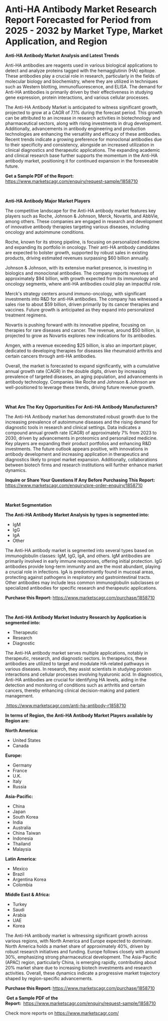 <p><h1>Anti-HA Antibody Market Research Report Forecasted for Period from 2025 -  2032 by Market Type, Market Application, and Region</h1></p><p><strong>Anti-HA Antibody Market Analysis and Latest Trends</strong></p>
<p><p>Anti-HA antibodies are reagents used in various biological applications to detect and analyze proteins tagged with the hemagglutinin (HA) epitope. These antibodies play a crucial role in research, particularly in the fields of molecular biology and biochemistry, where they are utilized in techniques such as Western blotting, immunofluorescence, and ELISA. The demand for Anti-HA antibodies is primarily driven by their effectiveness in studying gene expression, protein interactions, and various cellular processes.</p><p>The Anti-HA Antibody Market is anticipated to witness significant growth, projected to grow at a CAGR of 7.1% during the forecast period. This growth can be attributed to an increase in research activities in biotechnology and pharmaceutical sectors, along with rising investments in drug development. Additionally, advancements in antibody engineering and production technologies are enhancing the versatility and efficacy of these antibodies. Recent trends indicate a growing preference for monoclonal antibodies due to their specificity and consistency, alongside an increased utilization in clinical diagnostics and therapeutic applications. The expanding academic and clinical research base further supports the momentum in the Anti-HA antibody market, positioning it for continued expansion in the foreseeable future.</p></p>
<p><strong>Get a Sample PDF of the Report:&nbsp;</strong> <a href="https://www.marketscagr.com/enquiry/request-sample/1858710?utm_campaign=2948&utm_medium=2&utm_source=Github&utm_content=ia&utm_term=09032025&utm_id=anti-ha-antibody">https://www.marketscagr.com/enquiry/request-sample/1858710</a></p>
<p>&nbsp;</p>
<p><strong>Anti-HA Antibody Major Market Players</strong></p>
<p><p>The competitive landscape for the Anti-HA antibody market features key players such as Roche, Johnson & Johnson, Merck, Novartis, and AbbVie, among others. These companies are engaged in research and development of innovative antibody therapies targeting various diseases, including oncology and autoimmune conditions.</p><p>Roche, known for its strong pipeline, is focusing on personalized medicine and expanding its portfolio in oncology. Their anti-HA antibody candidates are expected to bolster growth, supported by robust sales in existing products, driving estimated revenues surpassing $60 billion annually.</p><p>Johnson & Johnson, with its extensive market presence, is investing in biologics and monoclonal antibodies. The company reports revenues of approximately $94 billion, with growth expected from its immunology and oncology segments, where anti-HA antibodies could play an impactful role.</p><p>Merck's strategy centers around immuno-oncology, with significant investments into R&D for anti-HA antibodies. The company has witnessed a sales rise to about $59 billion, driven primarily by its cancer therapies and vaccines. Future growth is anticipated as they expand into personalized treatment regimens.</p><p>Novartis is pushing forward with its innovative pipeline, focusing on therapies for rare diseases and cancer. The revenue, around $50 billion, is projected to grow as Novartis explores new indications for its antibodies.</p><p>Amgen, with a revenue exceeding $25 billion, is also an important player, dedicated to developing therapies for diseases like rheumatoid arthritis and certain cancers through anti-HA antibodies. </p><p>Overall, the market is forecasted to expand significantly, with a cumulative annual growth rate (CAGR) in the double digits, driven by increasing prevalence of targeted diseases, an aging population, and advancements in antibody technology. Companies like Roche and Johnson & Johnson are well-positioned to leverage these trends, driving future revenue growth.</p></p>
<p>&nbsp;</p>
<p><strong>What Are The Key Opportunities For Anti-HA Antibody Manufacturers?</strong></p>
<p><p>The Anti-HA Antibody market has demonstrated robust growth due to the increasing prevalence of autoimmune diseases and the rising demand for diagnostic tools in research and clinical settings. Data indicates a compound annual growth rate (CAGR) of approximately 7% from 2023 to 2030, driven by advancements in proteomics and personalized medicine. Key players are expanding their product portfolios and enhancing R&D investments. The future outlook appears positive, with innovations in antibody development and increasing application in therapeutics and diagnostics likely to propel market expansion. Additionally, collaborations between biotech firms and research institutions will further enhance market dynamics.</p></p>
<p><strong>Inquire or Share Your Questions If Any Before Purchasing This Report:</strong> <a href="https://www.marketscagr.com/enquiry/pre-order-enquiry/1858710?utm_campaign=2948&utm_medium=2&utm_source=Github&utm_content=ia&utm_term=09032025&utm_id=anti-ha-antibody">https://www.marketscagr.com/enquiry/pre-order-enquiry/1858710</a></p>
<p>&nbsp;</p>
<p><strong>Market Segmentation</strong></p>
<p><strong>The Anti-HA Antibody Market Analysis by types is segmented into:</strong></p>
<p><ul><li>IgM</li><li>IgG</li><li>IgA</li><li>Other</li></ul></p>
<p><p>The Anti-HA antibody market is segmented into several types based on immunoglobulin classes: IgM, IgG, IgA, and others. IgM antibodies are primarily involved in early immune responses, offering initial protection. IgG antibodies provide long-term immunity and are the most abundant, playing a crucial role in infections. IgA is predominantly found in mucosal areas, protecting against pathogens in respiratory and gastrointestinal tracts. Other antibodies may include less common immunoglobulin subclasses or specialized antibodies for specific research and therapeutic applications.</p></p>
<p><strong>Purchase this Report:&nbsp;</strong><a href="https://www.marketscagr.com/purchase/1858710?utm_campaign=2948&utm_medium=2&utm_source=Github&utm_content=ia&utm_term=09032025&utm_id=anti-ha-antibody">https://www.marketscagr.com/purchase/1858710</a></p>
<p>&nbsp;</p>
<p><strong>The Anti-HA Antibody Market Industry Research by Application is segmented into:</strong></p>
<p><ul><li>Therapeutic</li><li>Research</li><li>Diagnostic</li></ul></p>
<p><p>The Anti-HA antibody market serves multiple applications, notably in therapeutic, research, and diagnostic sectors. In therapeutics, these antibodies are utilized to target and modulate HA-related pathways in various diseases. In research, they assist scientists in studying protein interactions and cellular processes involving hyaluronic acid. In diagnostics, Anti-HA antibodies are crucial for identifying HA levels, aiding in the detection and monitoring of conditions such as arthritis and certain cancers, thereby enhancing clinical decision-making and patient management.</p></p>
<p><a href="https://www.marketscagr.com/anti-ha-antibody-r1858710?utm_campaign=2948&utm_medium=2&utm_source=Github&utm_content=ia&utm_term=09032025&utm_id=anti-ha-antibody">&nbsp;https://www.marketscagr.com/anti-ha-antibody-r1858710</a></p>
<p><strong>In terms of Region, the Anti-HA Antibody Market Players available by Region are:</strong></p>
<p>
    <p> <strong> North America: </strong>
        <ul>
            <li>United States</li>
            <li>Canada</li>
        </ul>
        </p> 
    <p> <strong> Europe: </strong>
        <ul>
            <li>Germany</li>
            <li>France</li>
            <li>U.K.</li>
            <li>Italy</li>
            <li>Russia</li>
        </ul>
        </p> 
    <p> <strong> Asia-Pacific: </strong>
        <ul>
            <li>China</li>
            <li>Japan</li>
            <li>South Korea</li>
            <li>India</li>
            <li>Australia</li>
            <li>China Taiwan</li>
            <li>Indonesia</li>
            <li>Thailand</li>
            <li>Malaysia</li>
        </ul>
        </p> 
    <p> <strong> Latin America: </strong>
        <ul>
            <li>Mexico</li>
            <li>Brazil</li>
            <li>Argentina Korea</li>
            <li>Colombia</li>
        </ul>
        </p> 
    <p> <strong> Middle East & Africa: </strong>
        <ul>
            <li>Turkey</li>
            <li>Saudi</li>
            <li>Arabia</li>
            <li>UAE</li>
            <li>Korea</li>
        </ul>
    </p>
    </p>
<p><p>The Anti-HA antibody market is witnessing significant growth across various regions, with North America and Europe expected to dominate. North America holds a market share of approximately 40%, driven by robust research initiatives and funding. Europe follows closely with around 30%, emphasizing strong pharmaceutical development. The Asia-Pacific (APAC) region, particularly China, is emerging rapidly, contributing about 20% market share due to increasing biotech investments and research activities. Overall, these dynamics indicate a progressive market trajectory shaped by region-specific advancements.</p></p>
<p><strong>Purchase this Report: </strong><a href="https://www.marketscagr.com/purchase/1858710?utm_campaign=2948&utm_medium=2&utm_source=Github&utm_content=ia&utm_term=09032025&utm_id=anti-ha-antibody">https://www.marketscagr.com/purchase/1858710</a></p>
<p>&nbsp;<strong>Get a Sample PDF of the Report:&nbsp;&nbsp;</strong><a href="https://www.marketscagr.com/enquiry/request-sample/1858710?utm_campaign=2948&utm_medium=2&utm_source=Github&utm_content=ia&utm_term=09032025&utm_id=anti-ha-antibody">https://www.marketscagr.com/enquiry/request-sample/1858710</a></p>
<p><strong></strong></p>
<p>Check more reports on <a href="https://www.marketscagr.com/?utm_campaign=2948&utm_medium=2&utm_source=Github&utm_content=ia&utm_term=09032025&utm_id=anti-ha-antibody">https://www.marketscagr.com/</a></p>